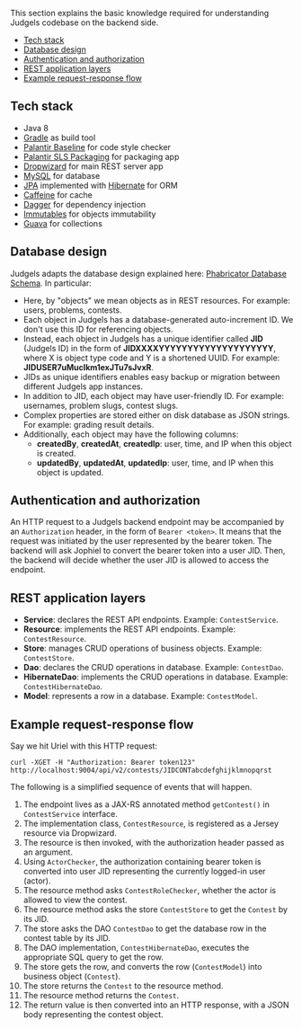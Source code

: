 This section explains the basic knowledge required for understanding Judgels codebase on the backend side.

- [Tech stack](#tech-stack)
- [Database design](#database-design)
- [Authentication and authorization](#authentication-and-authorization)
- [REST application layers](#rest-application-layers)
- [Example request-response flow](#example-request-response-flow)

## Tech stack

- Java 8
- [Gradle](https://gradle.org/) as build tool
- [Palantir Baseline](https://github.com/palantir/gradle-baseline) for code style checker
- [Palantir SLS Packaging](https://github.com/palantir/sls-packaging) for packaging app
- [Dropwizard](https://www.dropwizard.io/) for main REST server app
- [MySQL](https://www.mysql.com/) for database
- [JPA](https://en.wikipedia.org/wiki/Java_Persistence_API) implemented with [Hibernate](http://hibernate.org/orm/) for ORM
- [Caffeine](https://github.com/ben-manes/caffeine) for cache
- [Dagger](https://google.github.io/dagger/) for dependency injection
- [Immutables](https://immutables.github.io/) for objects immutability
- [Guava](https://github.com/google/guava) for collections

## Database design

Judgels adapts the database design explained here: [Phabricator Database Schema](https://secure.phabricator.com/book/phabcontrib/article/database/). In particular:

- Here, by "objects" we mean objects as in REST resources. For example: users, problems, contests.
- Each object in Judgels has a database-generated auto-increment ID. We don't use this ID for referencing objects.
- Instead, each object in Judgels has a unique identifier called **JID** (Judgels ID) in the form of **JIDXXXXYYYYYYYYYYYYYYYYYYYY**, where X is object type code and Y is a shortened UUID. For example: **JIDUSER7uMucIkm1exJTu7sJvxR**.
- JIDs as unique identifiers enables easy backup or migration between different Judgels app instances.
- In addition to JID, each object may have user-friendly ID. For example: usernames, problem slugs, contest slugs.
- Complex properties are stored either on disk database as JSON strings. For example: grading result details.
- Additionally, each object may have the following columns:
  - **createdBy**, **createdAt**, **createdIp**: user, time, and IP when this object is created.
  - **updatedBy**, **updatedAt**, **updatedIp**: user, time, and IP when this object is updated.

## Authentication and authorization

An HTTP request to a Judgels backend endpoint may be accompanied by an `Authorization` header, in the form of `Bearer <token>`. It means that the request was initiated by the user represented by the bearer token. The backend will ask Jophiel to convert the bearer token into a user JID. Then, the backend will decide whether the user JID is allowed to access the endpoint. 

## REST application layers

- **Service**: declares the REST API endpoints. Example: `ContestService`.
- **Resource**: implements the REST API endpoints. Example: `ContestResource`.
- **Store**: manages CRUD operations of business objects. Example: `ContestStore`.
- **Dao**: declares the CRUD operations in database. Example: `ContestDao`.
- **HibernateDao**: implements the CRUD operations in database. Example: `ContestHibernateDao`.
- **Model**: represents a row in a database. Example: `ContestModel`.

## Example request-response flow

Say we hit Uriel with this HTTP request:

    curl -XGET -H "Authorization: Bearer token123" http://localhost:9004/api/v2/contests/JIDCONTabcdefghijklmnopqrst

The following is a simplified sequence of events that will happen.

1. The endpoint lives as a JAX-RS annotated method `getContest()` in `ContestService` interface.
1. The implementation class, `ContestResource`, is registered as a Jersey resource via Dropwizard.
1. The resource is then invoked, with the authorization header passed as an argument.
1. Using `ActorChecker`, the authorization containing bearer token is converted into user JID representing the currently logged-in user (actor).
1. The resource method asks `ContestRoleChecker`, whether the actor is allowed to view the contest.
1. The resource method asks the store `ContestStore` to get the `Contest` by its JID.
1. The store asks the DAO `ContestDao` to get the database row in the contest table by its JID.
1. The DAO implementation, `ContestHibernateDao`, executes the appropriate SQL query to get the row.
1. The store gets the row, and converts the row (`ContestModel`) into business object (`Contest`).
1. The store returns the `Contest` to the resource method.
1. The resource method returns the `Contest`.
1. The return value is then converted into an HTTP response, with a JSON body representing the contest object.
